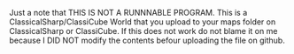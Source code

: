 Just a note that THIS IS NOT A RUNNNABLE PROGRAM. This is a ClassicalSharp/ClassiCube World that you upload to your maps folder on ClassicalSharp or ClassiCube. If this does not work do not
blame it on me because I DID NOT modify the contents befour uploading the file on github.
